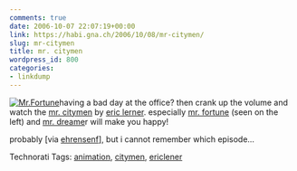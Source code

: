 ```yaml
---
comments: true
date: 2006-10-07 22:07:19+00:00
link: https://habi.gna.ch/2006/10/08/mr-citymen/
slug: mr-citymen
title: mr. citymen
wordpress_id: 800
categories:
- linkdump
---
```


[![Mr.Fortune](https://habi.gna.ch/wp-content/uploads/2006/10/images/mr.fortune-tm.jpg)](https://habi.gna.ch/wp-content/uploads/2006/10/images/mr.fortune.jpg)having a bad day at the office? then crank up the volume and watch the [mr. citymen](http://www.ericlerner.com/mrfinal/mrfinalhome.html) by [eric lerner](http://www.ericlerner.com/). especially [mr. fortune](http://www.ericlerner.com/mrfinal/fortune.html) (seen on the left) and [mr. dreame](http://www.ericlerner.com/mrfinal/dreamer.html)r will make you happy!

probably [via [ehrensenf](http://ehrensenf.de/)], but i cannot remember which episode...


Technorati Tags: [animation](http://www.technorati.com/tag/animation), [citymen](http://www.technorati.com/tag/citymen), [ericlener](http://www.technorati.com/tag/ericlener)
